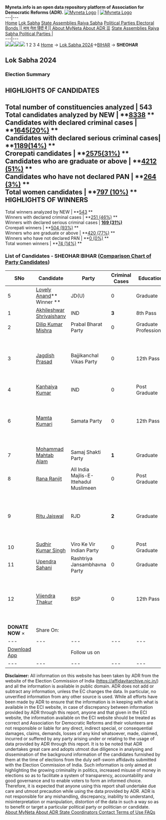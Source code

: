 **Myneta.info is an open data repository platform of Association for Democratic Reforms (ADR).**
[![Myneta Logo](https://www.myneta.info/lib/img/myneta-logo.png)](https://www.myneta.info/) | [![Myneta Logo](https://www.myneta.info/lib/img/adr-logo.png)](https://adrindia.org)  
---|---  
[Home](https://www.myneta.info/) [Lok Sabha](https://www.myneta.info/#ls "Lok Sabha") [ State Assemblies ](https://www.myneta.info/#sa "State Assemblies") [Rajya Sabha](https://www.myneta.info/#rs "Rajya Sabha") [Political Parties ](https://www.myneta.info/party "Political Parties") [ Electoral Bonds ](https://www.myneta.info/electoral_bonds "Electoral Bonds") [ || माय नेता हिंदी में || ](https://translate.google.co.in/translate?prev=hp&hl=en&js=y&u=www.myneta.info&sl=en&tl=hi&history_state0=) [ About MyNeta ](https://adrindia.org/content/about-myneta) [ About ADR ](https://adrindia.org/about-adr/who-we-are) [☰](javascript:void\(0\))
[ State Assemblies ](https://www.myneta.info/#sa "State Assemblies") [ Rajya Sabha ](https://www.myneta.info/#rs "Rajya Sabha") [ Political Parties ](https://www.myneta.info/party "Political Parties")
|   
---|---  
![](https://www.myneta.info/lib/img/banner/banner-1.png)![](https://www.myneta.info/lib/img/banner/banner-2.png)![](https://www.myneta.info/lib/img/banner/banner-3.png)![](https://www.myneta.info/lib/img/banner/banner-4.png)
1  2  3  4 
[Home](https://www.myneta.info/) → [Lok Sabha 2024](https://www.myneta.info/LokSabha2024/)→[BIHAR](https://www.myneta.info/LokSabha2024/index.php?action=show_constituencies&state_id=5) → **SHEOHAR**
### 
## Lok Sabha 2024
###  Election Summary 
HIGHLIGHTS OF CANDIDATES  
---  
Total number of constituencies analyzed |  543   
Total candidates analyzed by NEW | **[8338](https://www.myneta.info/LokSabha2024/index.php?action=summary&subAction=candidates_analyzed&sort=candidate#summary) **  
Candidates with declared criminal cases | **[1645(20%)](https://www.myneta.info/LokSabha2024/index.php?action=summary&subAction=crime&sort=candidate#summary) **  
Candidates with declared serious criminal cases| **[1189(14%)](https://www.myneta.info/LokSabha2024/index.php?action=summary&subAction=serious_crime&sort=candidate#summary) **  
Crorepati candidates | **[2575(31%)](https://www.myneta.info/LokSabha2024/index.php?action=summary&subAction=crorepati&sort=candidate#summary) **  
Candidates who are graduate or above | **[4212 (51%)](https://www.myneta.info/LokSabha2024/index.php?action=summary&subAction=education&sort=candidate#summary) **  
Candidates who have not declared PAN | **[264 (3%)](https://www.myneta.info/LokSabha2024/index.php?action=summary&subAction=without_pan&sort=candidate#summary) **  
Total women candidates | **[797 (10%)](https://www.myneta.info/LokSabha2024/index.php?action=summary&subAction=women_candidate&sort=candidate#summary) **  
HIGHLIGHTS OF WINNERS  
---  
Total winners analyzed by NEW | **[543](https://www.myneta.info/LokSabha2024/index.php?action=summary&subAction=winner_analyzed&sort=candidate#summary) **  
Winners with declared criminal cases | **[251 (46%)](https://www.myneta.info/LokSabha2024/index.php?action=summary&subAction=winner_crime&sort=candidate#summary) **  
Winners with declared serious criminal cases | **[169 (31%)](https://www.myneta.info/LokSabha2024/index.php?action=summary&subAction=winner_serious_crime&sort=candidate#summary)**  
Crorepati winners | **[504 (93%)](https://www.myneta.info/LokSabha2024/index.php?action=summary&subAction=winner_crorepati&sort=candidate#summary) **  
Winners who are graduate or above | **[420 (77%)](https://www.myneta.info/LokSabha2024/index.php?action=summary&subAction=winner_education&sort=candidate#summary) **  
Winners who have not declared PAN | **[0 (0%)](https://www.myneta.info/LokSabha2024/index.php?action=summary&subAction=winner_without_pan&sort=candidate#summary) **  
Total women winners | **[74 (14%)](https://www.myneta.info/LokSabha2024/index.php?action=summary&subAction=winner_women&sort=candidate#summary) **  
### List of Candidates - SHEOHAR:BIHAR ([Comparison Chart of Party Candidates](https://www.myneta.info/LokSabha2024/comparisonchart.php?constituency_id=73))
SNo | Candidate| Party| Criminal Cases| Education| Age| Total Assets| Liabilities  
---|---|---|---|---|---|---|---  
5  | [Lovely Anand](https://www.myneta.info/LokSabha2024/candidate.php?candidate_id=7890)** Winner ** | JD(U) | 0 | Graduate| 57 | Rs 9,45,53,723 ~ 9 Crore+ | Rs 31,69,916 ~ 31 Lacs+  
1  | [Akhileshwar Shrivaishanv](https://www.myneta.info/LokSabha2024/candidate.php?candidate_id=7893) | IND | **3** | 8th Pass| 29 | Rs 5,18,01,680 ~ 5 Crore+ | Rs 20,89,000 ~ 20 Lacs+  
2  | [Dilip Kumar Mishra](https://www.myneta.info/LokSabha2024/candidate.php?candidate_id=7889) | Prabal Bharat Party | 0 | Graduate Professional| 60 | Rs 54,64,106 ~ 54 Lacs+ | Rs 21,64,392 ~ 21 Lacs+  
3  | [Jagdish Prasad](https://www.myneta.info/LokSabha2024/candidate.php?candidate_id=7894) | Bajjikanchal Vikas Party | 0 | 12th Pass| 46 | ![](https://myneta.info/image_v2.php?myneta_folder=LokSabha2024&candidate_id=7894&col=ta) | ![](https://myneta.info/image_v2.php?myneta_folder=LokSabha2024&candidate_id=7894&col=lia)  
4  | [Kanhaiya Kumar](https://www.myneta.info/LokSabha2024/candidate.php?candidate_id=7887) | IND | 0 | Post Graduate| 26 | Rs 63,20,000 ~ 63 Lacs+ | Rs 0 ~   
6  | [Mamta Kumari](https://www.myneta.info/LokSabha2024/candidate.php?candidate_id=7884) | Samata Party | 0 | 12th Pass| 32 | ![](https://myneta.info/image_v2.php?myneta_folder=LokSabha2024&candidate_id=7884&col=ta) | ![](https://myneta.info/image_v2.php?myneta_folder=LokSabha2024&candidate_id=7884&col=lia)  
7  | [Mohammad Mahtab Alam](https://www.myneta.info/LokSabha2024/candidate.php?candidate_id=7883) | Samaj Shakti Party | **1** | Graduate| 28 | Rs 19,80,600 ~ 19 Lacs+ | Rs 15,60,000 ~ 15 Lacs+  
8  | [Rana Ranjit](https://www.myneta.info/LokSabha2024/candidate.php?candidate_id=7892) | All India Majlis-E-Ittehadul Muslimeen | 0 | Post Graduate| 37 | Rs 96,70,741 ~ 96 Lacs+ | Rs 53,16,018 ~ 53 Lacs+  
9  | [Ritu Jaiswal](https://www.myneta.info/LokSabha2024/candidate.php?candidate_id=7886) | RJD | **2** | Graduate| 46 | ![](https://myneta.info/image_v2.php?myneta_folder=LokSabha2024&candidate_id=7886&col=ta) | ![](https://myneta.info/image_v2.php?myneta_folder=LokSabha2024&candidate_id=7886&col=lia)  
10  | [Sudhir Kumar Singh](https://www.myneta.info/LokSabha2024/candidate.php?candidate_id=7891) | Viro Ke Vir Indian Party | 0 | Post Graduate| 65 | Rs 2,42,15,890 ~ 2 Crore+ | Rs 33,048 ~ 33 Thou+  
11  | [Upendra Sahani](https://www.myneta.info/LokSabha2024/candidate.php?candidate_id=7895) | Rashtriya Jansambhavna Party | 0 | Graduate| 52 | Rs 3,33,89,000 ~ 3 Crore+ | Rs 0 ~   
12  | [Vijendra Thakur](https://www.myneta.info/LokSabha2024/candidate.php?candidate_id=7888) | BSP | 0 | 12th Pass| 48 | ![](https://myneta.info/image_v2.php?myneta_folder=LokSabha2024&candidate_id=7888&col=ta) | ![](https://myneta.info/image_v2.php?myneta_folder=LokSabha2024&candidate_id=7888&col=lia)  
|  **DONATE NOW** × |  Share On:  | [](https://api.whatsapp.com/send?text=https%3A%2F%2Fmyneta.info%2Fpunjab2022%2Findex.php%3Faction%3Dshow_constituencies%26state_id%3D19) | [](https://www.facebook.com/sharer/sharer.php?u=https%3A%2F%2Fmyneta.info%2Fpunjab2022%2Findex.php%3Faction%3Dshow_constituencies%26state_id%3D19) | [](https://twitter.com/share?url=https%3A%2F%2Fmyneta.info%2Fpunjab2022%2Findex.php%3Faction%3Dshow_constituencies%26state_id%3D19)  
---|---|---|---|---  
| [ Download App ](https://play.google.com/store/apps/details?id=com.webrosoft.myneta1&pcampaignid=pcampaignidMKT-Other-global-all-co-prtnr-py-PartBadge-Mar2515-1) | [](https://play.google.com/store/apps/details?id=com.webrosoft.myneta1&pcampaignid=pcampaignidMKT-Other-global-all-co-prtnr-py-PartBadge-Mar2515-1) |  Follow us on  | [](https://www.facebook.com/adrindia.org/) | [](https://twitter.com/adrspeaks) | [](https://groups.google.com/g/national-election-watch?hl=en&pli=1) | [](https://www.instagram.com/adrspeaks/) | [](https://www.youtube.com/user/adrspeaks) | [](https://sharechat.com/profile/adrspeaks)  
---|---|---|---|---|---|---|---|---  
**Disclaimer:** All information on this website has been taken by ADR from the website of the Election Commission of India (https://affidavitarchive.nic.in/) and all the information is available in public domain. ADR does not add or subtract any information, unless the EC changes the data. In particular, no unverified information from any other source is used. While all efforts have been made by ADR to ensure that the information is in keeping with what is available in the ECI website, in case of discrepancy between information provided by ADR through this report, anyone and that given in the ECI website, the information available on the ECI website should be treated as correct and Association for Democratic Reforms and their volunteers are not responsible or liable for any direct, indirect special, or consequential damages, claims, demands, losses of any kind whatsoever, made, claimed, incurred or suffered by any party arising under or relating to the usage of data provided by ADR through this report. It is to be noted that ADR undertakes great care and adopts utmost due diligence in analysing and dissemination of the background information of the candidates furnished by them at the time of elections from the duly self-sworn affidavits submitted with the Election Commission of India. Such information is only aimed at highlighting the growing criminality in politics, increased misuse of money in elections so as to facilitate a system of transparency, accountability and good governance and to enable voters to form an informed choice. Therefore, it is expected that anyone using this report shall undertake due care and utmost precaution while using the data provided by ADR. ADR is not responsible for any mishandling, discrepancy, inability to understand, misinterpretation or manipulation, distortion of the data in such a way so as to benefit or target a particular political party or politician or candidate. 
[ About MyNeta ](https://adrindia.org/content/about-myneta) [ About ADR ](https://adrindia.org/about-adr/who-we-are) [ State Coordinators ](https://adrindia.org/about-adr/state-coordinators) [ Contact ](https://adrindia.org/contact-us) [ Terms of Use ](https://adrindia.org/content/adr-terms-use) [ FAQs ](https://adrindia.org/content/faqs)
